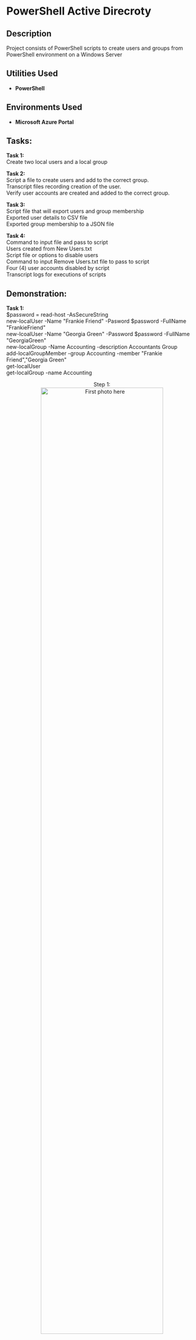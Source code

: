 <h1>PowerShell Active Direcroty</h1>

<h2>Description</h2>
Project consists of PowerShell scripts to create users and groups from PowerShell environment on a Windows Server
<br />


<h2>Utilities Used</h2>

- <b>PowerShell</b> 

<h2>Environments Used </h2>

- <b>Microsoft Azure Portal</b>

<h2>Tasks:</h2>
<b>Task 1:</b>
<br />
Create two local users and a local group
<br />

<b>Task 2:</b>
<br />
Script a file to create users and add to the correct group.
<br />
Transcript files recording creation of the user.
<br />
Verify user accounts are created and added to the correct group.
<br />

<b>Task 3:</b>
<br />
Script file that will export users and group membership
<br />
Exported user details to CSV file
<br />
Exported group membership to a JSON file
<br />

<b>Task 4:</b>
<br />
Command to input file and pass to script
<br />
Users created from New Users.txt 
<br />
Script file or options to disable users
<br />
Command to input Remove Users.txt file to pass to script
<br />
Four (4) user accounts disabled by script
<br />
Transcript logs for executions of scripts


<h2>Demonstration:</h2>

<b>Task 1:</b>
<br />
$password = read-host -AsSecureString
<br />
new-localUser -Name "Frankie Friend" -Pasword $password -FullName "FrankieFriend"
<br />
new-lcoalUser -Name "Georgia Green" -Password $password -FullName "GeorgiaGreen"
<br />
new-localGroup -Name Accounting -description Accountants Group
<br />
add-localGroupMember -group Accounting -member "Frankie Friend","Georgia Green"
<br />
get-localUser
<br />
get-localGroup -name Accounting
<br />


<p align="center">
Step 1: <br/>
<img src="Photo" height="80%" width="80%" alt="First photo here"/>
<br />
<br />
 
<b>Task 2:</b>
<br />
param([string]$name
<br />
)
<br />
$splitName = $name.split(' ')
<br />
$username = $splitName[0].substring(0,1) + $splitName[1]
<br />
$password = converTo-secureString "Passw0rd!1234" -AsPlainText -Force
<br />
new-localUser -fullname $username -Name "$name" -password $password
<br />
add-localGroupMember -Group Accounting -Member "$name"
<br />
get-localGroupMember -group Accounting 
<br />

<p align="center">
Step 1: <br/>
<img src="Photo" height="80%" width="80%" alt="First photo here"/>
<br />
<br />
 
<b>Task 3:</b>
<br />
Get-LocalUser |Select-Object -Property Name,Fullname,SID,enabled,lastlogon,passwordlastset 
<br />
|ConvertTo-Csv |out-file "C:\Desktop\UserDetails.csv"Get-LocalGroupMember -Group LegacyAppAccess 
<br />
 |ConvertTo-Json |Out-File "C:\Desktop\LegacyAppAccessMember.JSON"
<br />
.\Desktop\ExportUserData.ps1
 <br />
 
 
<p align="center">
Step 1: <br/>
<img src="Photo" height="80%" width="80%" alt="First photo here"/>
<br />
<br />
 
<b>Task 4:Command to create multiple users via NewUsers.txt </b>
 <br />
 Get-content "E:\challengeday\newUsers.txt" |Foreach {C:\Desktop\newusers.ps1 -Name $_}
 <br />
 #to call above command in PowerShell:
 <br />
 ./Desktop/newUsers.ps1 -name "FirstName LastName"
 
<p align="center">
Step 1: <br/>
<img src="Photo" height="80%" width="80%" alt="First photo here"/>
<br />
<br />
 
<b>Task 4: To create single new user</b>
<br />
 $splitName = $name.split(' ')
<br />
$username = $splitName[0].substring(0,1) + $splitName[1]
<br />
$password = converTo-secureString "Passw0rd!1234" -AsPlainText -Force
<br />
new-localUser -fullname $username -Name "$name" -password $password
<br />
add-localGroupMember -Group Accounting -Member "$name"
<br />
get-localGroupMember -group Accounting 
<br />
 
 
<p align="center">
Step 1: <br/>
<img src="Photo" height="80%" width="80%" alt="First photo here"/>
<br />
<br />
 
<b>Task 4:Command to disable multiple users via DisableUsers.txt </b>
 Get-content "C:\Desktop\DisableUsers.txt" | Foreach {C:\Desktop\DisableUsers.ps1 -Name $_}
 <br />
 #to call above command in PowerShell:
 <br />
 ./Desktop/disableUsers.ps1 -name "FirstName LastName"
 <br />
 
 <b>Task 4: To disable single user</b>
<br />
 $splitName = $name.split(' ')
<br />
$username = $splitName[0].substring(0,1) + $splitName[1]
<br />
disable-LocalUser -Name $username
 <br />
 

<p align="center">
Step 1: <br/>
<img src="Photo" height="80%" width="80%" alt="First photo here"/>
<br />
<br />
 
<!--
 ```diff
- text in red
+ text in green
! text in orange
# text in gray
@@ text in purple (and bold)@@
```
--!>
